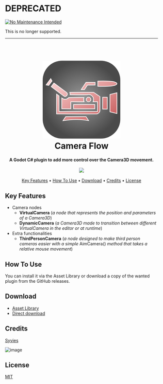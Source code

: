 # DEPRECATED

[![No Maintenance Intended](http://unmaintained.tech/badge.svg)](http://unmaintained.tech/)

This is no longer supported.

---

<h1 align="center">
  <br>
  <a href="https://github.com/Syvies/syvies-plugins/tree/camera-flow"><img src="https://github.com/Syvies/syvies-plugins/blob/camera-flow/addons/camera-flow/camera-flow-icon.png" alt="Camera Flow" width="256"></a>
  <br>
  Camera Flow
  <br>
</h1>

<h4 align="center">A Godot C# plugin to add more control over the Camera3D movement.</h4>

<p align="center">
  <a href="https://skillicons.dev">
    <img src="https://skillicons.dev/icons?i=godot,cs,github" />
  </a>
</p>

<p align="center">
  <a href="#key-features">Key Features</a> •
  <a href="#how-to-use">How To Use</a> •
  <a href="#download">Download</a> •
  <a href="#credits">Credits</a> •
  <a href="#license">License</a>
</p>

## Key Features

- Camera nodes
  - **VirtualCamera** (*a node that represents the position and parameters of a Camera3D*)
  - **DynamicCamera** (*a Camera3D made to transition between different VirtualCamera in the editor or at runtime*)
- Extra functionalities
  - **ThirdPersonCamera** (*a node designed to make third person cameras easier with a simple* AimCamera() *method that takes a relative mouse movement*)

## How To Use

You can install it via the Asset Library or download a copy of the wanted plugin from the GitHub releases.

## Download

- [Asset Library](https://godotengine.org/asset-library/asset/3834)
- [Direct download](https://github.com/Syvies/syvies-plugins/archive/refs/tags/camera-flow-v0.1.0.zip)

## Credits

[Syvies](https://github.com/Syvies)

![image](https://github-profile-summary-cards.vercel.app/api/cards/profile-details?username=syvies&theme=tokyonight)

## License

[MIT](https://github.com/Syvies/syvies-plugins/blob/syvies-core/addons/camera-flow/LICENSE)
